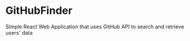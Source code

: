 # GitHubFinder
Simple React Web Application that uses GitHub API to search and retrieve users' data
